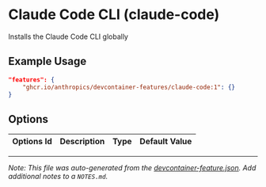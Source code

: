
# Claude Code CLI (claude-code)

Installs the Claude Code CLI globally

## Example Usage

```json
"features": {
    "ghcr.io/anthropics/devcontainer-features/claude-code:1": {}
}
```

## Options

| Options Id | Description | Type | Default Value |
|-----|-----|-----|-----|




---

_Note: This file was auto-generated from the [devcontainer-feature.json](https://github.com/anthropics/devcontainer-features/blob/main/src/claude-code/devcontainer-feature.json).  Add additional notes to a `NOTES.md`._
